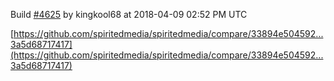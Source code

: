 Build [#4625](https://circleci.com/gh/spiritedmedia/spiritedmedia/4625) by kingkool68 at 2018-04-09 02:52 PM UTC

[https://github.com/spiritedmedia/spiritedmedia/compare/33894e504592...3a5d68717417](https://github.com/spiritedmedia/spiritedmedia/compare/33894e504592...3a5d68717417)
